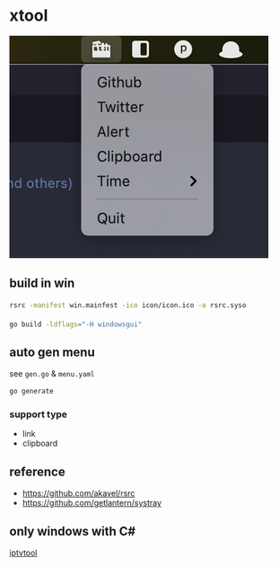 # xtool

![](screenshot.png)


## build in win


```bash
rsrc -manifest win.mainfest -ico icon/icon.ico -o rsrc.syso

go build -ldflags="-H windowsgui"
```

## auto gen menu

see `gen.go` & `menu.yaml`

```bash
go generate
```

### support type

- link
- clipboard


## reference

- https://github.com/akavel/rsrc
- https://github.com/getlantern/systray

## only windows with C#

[iptvtool](https://github.com/gozeon/code-collections/tree/master/c%23/iptvtool)
